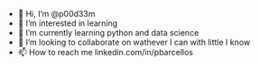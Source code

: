 - 👋 Hi, I’m @p00d33m
- 👀 I’m interested in learning
- 🌱 I’m currently learning python and data science
- 💞️ I’m looking to collaborate on wathever I can with little I know 
- 📫 How to reach me linkedin.com/in/pbarcellos

<!---
p00d33m/p00d33m is a ✨ special ✨ repository because its `README.md` (this file) appears on your GitHub profile.
You can click the Preview link to take a look at your changes.
--->

